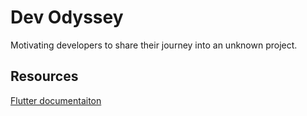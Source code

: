 # Dev Odyssey

Motivating developers to share their journey into an unknown project.

## Resources 
[Flutter documentaiton](https://docs.flutter.dev/)

